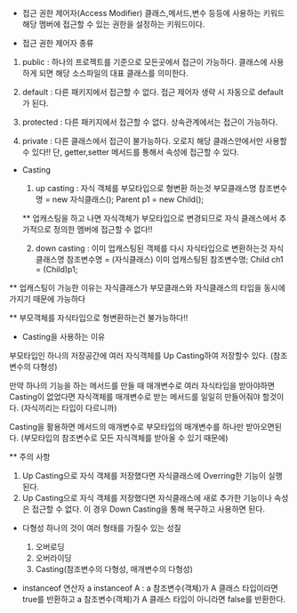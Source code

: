 
- 접근 권한 제어자(Access Modifier)
   클래스,메서드,변수 등등에 사용하는 키워드
   해당 멤버에 접근할 수 있는 권한을 설정하는 키워드이다.

- 접근 권한 제어자 종류
   
1. public : 하나의 프로젝트를 기준으로 모든곳에서 접근이 가능하다.
       클래스에 사용하게 되면 해당 소스파일의 대표 클래스를 의미한다.

2. default : 다른 패키지에서 접근할 수 없다.
        접근 제어자 생략 시 자동으로 default가 된다.

3. protected : 다른 패키지에서 접근할 수 없다.
      상속관계에서는 접근이 가능하다.

4. private : 다른 클래스에서 접근이 불가능하다.
        오로지 해당 클래스안에서만 사용할 수 있다!!
        단, getter,setter 메서드를 통해서 속성에 접근할 수 있다.
        
- Casting 
   1. up casting : 자식 객체를 부모타입으로 형변환 하는것
   부모클래스명 참조변수명 = new 자식클래스();
   Parent p1 = new Child();   

   ** 업캐스팅을 하고 나면 자식객체가 부모타입으로 변경되므로 자식 클래스에서 추가적으로
      정의한 멤버에 접근할 수 없다!!

   2. down casting : 이미 업캐스팅된 객체를 다시 자식타입으로 변환하는것 
   자식클래스명 참조변수명 = (자식클래스) 이미 업캐스팅된 참조변수명;
   Child ch1 = (Child)p1;

** 업캐스팅이 가능한 이유는 자식클래스가 부모클래스와 자식클래스의 타입을 동시에 가지기 때문에 가능하다

** 부모객체를 자식타입으로 형변환하는건 불가능하다!!

- Casting을 사용하는 이유

부모타입인 하나의 저장공간에 여러 자식객체를 Up Casting하여 저장할수 있다.
(참조변수의 다형성)

만약 하나의 기능을 하는 메서드를 만들 때 매개변수로 여러 자식타입을 받아야하면
Casting이 없었다면 자식객체를 매개변수로 받는 메서드를 일일히 만들어줘야 할것이다.
(자식끼리는 타입이 다르니까)

Casting을 활용하면 메서드의 매개변수로 부모타입의 매개변수를 하나만 받아오면된다.
(부모타입의 참조변수로 모든 자식객체를 받아올 수 있기 때문에)

** 주의 사항
1. Up Casting으로 자식 객체를 저장했다면 자식클래스에 Overring한 기능이 실행된다.
2. Up Casting으로 자식 객체를 저장했다면 자식클래스에 새로 추가한 기능이나 속성은 접근할 수 없다.
   이 경우 Down Casting을 통해 복구하고 사용하면 된다.

- 다형성
   하나의 것이 여러 형태를 가질수 있는 성질

   1. 오버로딩
   2. 오버라이딩
   3. Casting(참조변수의 다형성, 매개변수의 다형성)

- instanceof 연산자
   a instanceof A : 
      a 참조변수(객체)가 A 클래스 타입이라면 true를 반환하고
      a 참조변수(객체)가 A 클래스 타입이 아니라면 false를 반환한다.
